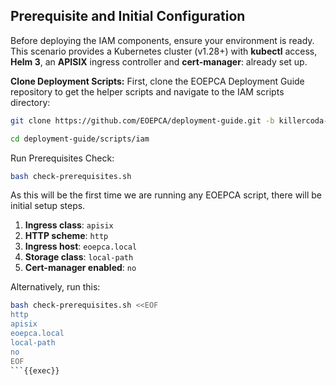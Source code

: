 ## Prerequisite and Initial Configuration


Before deploying the IAM components, ensure your environment is ready. This scenario provides a Kubernetes cluster (v1.28+) with **kubectl** access, **Helm 3**, an **APISIX** ingress controller and **cert-manager**: already set up.

**Clone Deployment Scripts:** First, clone the EOEPCA Deployment Guide repository to get the helper scripts and navigate to the IAM scripts directory:

```bash
git clone https://github.com/EOEPCA/deployment-guide.git -b killercoda-jh-changes

cd deployment-guide/scripts/iam
``` 

Run Prerequisites Check:

```bash
bash check-prerequisites.sh
```

As this will be the first time we are running any EOEPCA script, there will be initial setup steps.
1. **Ingress class**: `apisix`
2. **HTTP scheme**: `http`
3. **Ingress host**: `eoepca.local`
4. **Storage class**: `local-path`
5. **Cert-manager enabled**: `no`

Alternatively, run this:

```bash
bash check-prerequisites.sh <<EOF
http
apisix
eoepca.local
local-path
no
EOF
```{{exec}}